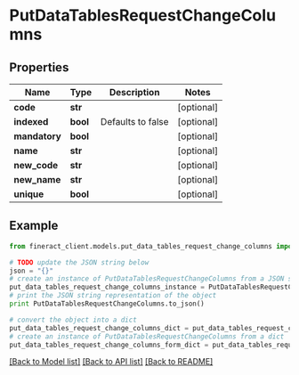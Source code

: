 # PutDataTablesRequestChangeColumns


## Properties

Name | Type | Description | Notes
------------ | ------------- | ------------- | -------------
**code** | **str** |  | [optional] 
**indexed** | **bool** | Defaults to false | [optional] 
**mandatory** | **bool** |  | [optional] 
**name** | **str** |  | [optional] 
**new_code** | **str** |  | [optional] 
**new_name** | **str** |  | [optional] 
**unique** | **bool** |  | [optional] 

## Example

```python
from fineract_client.models.put_data_tables_request_change_columns import PutDataTablesRequestChangeColumns

# TODO update the JSON string below
json = "{}"
# create an instance of PutDataTablesRequestChangeColumns from a JSON string
put_data_tables_request_change_columns_instance = PutDataTablesRequestChangeColumns.from_json(json)
# print the JSON string representation of the object
print PutDataTablesRequestChangeColumns.to_json()

# convert the object into a dict
put_data_tables_request_change_columns_dict = put_data_tables_request_change_columns_instance.to_dict()
# create an instance of PutDataTablesRequestChangeColumns from a dict
put_data_tables_request_change_columns_form_dict = put_data_tables_request_change_columns.from_dict(put_data_tables_request_change_columns_dict)
```
[[Back to Model list]](../README.md#documentation-for-models) [[Back to API list]](../README.md#documentation-for-api-endpoints) [[Back to README]](../README.md)


